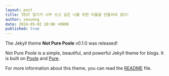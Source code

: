 ```yaml
---
layout: post
title: TEST 일기가 너무 쓰고 싶은 나를 위한 어플을 만들어야 겠다!
author: seuunng
date: 2024-05-02 10:00 +0800
published: true
---
```

The Jekyll theme **Not Pure Poole** v0.1.0 was released!

Not Pure Poole is a simple, beautiful, and powerful Jekyll theme for blogs. It is built on [Poole](https://github.com/poole/poole) and [Pure](https://purecss.io/).

For more information about this theme, you can read the [README](https://github.com/vszhub/not-pure-poole/blob/master/README.md) file.
